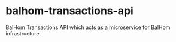 # balhom-transactions-api
BalHom Transactions API which acts as a microservice for BalHom infrastructure
